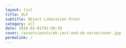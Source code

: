 ```yaml
---
layout: list
title: OLF
subtitle: Object Liberation Front
category: all
date: 2016-01-01T01:50:19
cover: /assets/posts/ob-ject-and-ob-serve/cover.jpg
permalink: /
---
```

